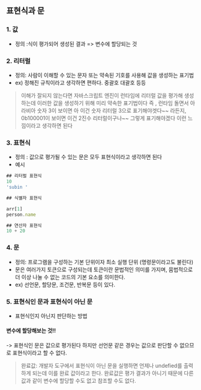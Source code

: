 ## 표현식과 문

### 1. 값

- 정의 :식이 평가되어 생성된 결과 => 변수에 할당되는 것

### 2. 리터럴

- 정의: 사람이 이해할 수 있는 문자 또는 약속된 기호를 사용해 값을 생성하는 표기법
- ex) 정해진 규칙이라고 생각하면 편하다. 중괄호 대괄호 등등

> 이해가 잘되지 않는다면
> 자바스크립트 엔진이 런타임에 리터럴 값을 평가해 생성하는데 이러한 값을 생성하기 위해 미리 약속한 표기법이다
> 즉 , 런타임 돌면서 아라비아 숫자 3이 보이면 아 이건 숫자 리터럴 3으로 표기해야겟다~~ 라든지, 0b100001이 보이면 이건 2진수 리터럴이구나~~ 그렇게 표기해야겠다
> 이런 느낌이라고 생각하면 된다

### 3. 표현식

- 정의 : 값으로 평가될 수 있는 문은 모두 표현식이라고 생각하면 된다
- 예시

```javascript
## 리터럴 표현식
10
'subin '

## 식별자 표현식

arr[1]
person.name

## 연산자 표현식
10 + 20

```

### 4. 문

- 정의: 프로그램을 구성하는 기본 단위이자 최소 실행 단위 (명령문이라고도 불린다)
- 문은 여러가지 토큰으로 구성되는데 토큰이란 문법적인 의미를 가지며, 뭄법적으로 더 이상 나눌 수 없는 코드의 기본 요소를 의미한다.
- ex) 선언문, 할당문, 조건문, 반복문 등이 있다.

### 5. 표현식인 문과 표현식이 아닌 문

- 표현식인지 아닌지 판단하는 방법

#### 변수에 할당해보는 것!!

-> 표현식인 문은 값으로 평가된다 하지만 선언문 같은 경우는 값으로 판단할 수 없으므로 표현식이라고 할 수 없다.

> 완료값:
> 개발자 도구에서 표현식이 아닌 문을 실행하면 언제나 undefied를 출력하게 되는데 이를 완료 값이라고 한다.
> 완료값은 평가 결과가 아니기 때문에 다른 값과 같이 변수에 할당할 수도 없고 참조할 수도 없다.
